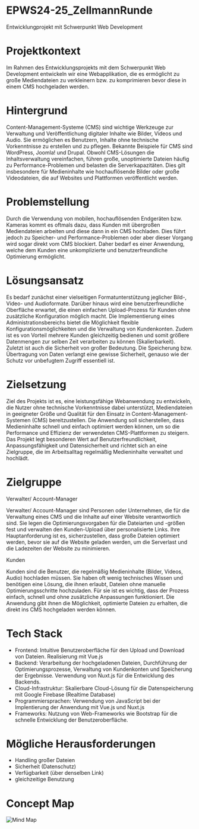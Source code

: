 # EPWS24-25_ZellmannRunde
Entwicklungprojekt mit Schwerpunkt Web Development

# Projektkontext
Im Rahmen des Entwicklungsprojekts mit dem Schwerpunkt Web Development entwickeln wir eine Webapplikation, die es ermöglicht zu große Mediendateien zu verkleinern bzw. zu komprimieren bevor diese in einem CMS hochgeladen werden.

# Hintergrund
Content-Management-Systeme (CMS) sind wichtige Werkzeuge zur Verwaltung und Veröffentlichung digitaler Inhalte wie Bilder, Videos und Audio. Sie ermöglichen es Benutzern, Inhalte ohne technische Vorkenntnisse zu erstellen und zu pflegen. Bekannte Beispiele für CMS sind WordPress, Joomla! und Drupal. Obwohl CMS-Lösungen die Inhaltsverwaltung vereinfachen, führen große, unoptimierte Dateien häufig zu Performance-Problemen und belasten die Serverkapazitäten. Dies gilt insbesondere für Medieninhalte wie hochauflösende Bilder oder große Videodateien, die auf Websites und Plattformen veröffentlicht werden.

# Problemstellung
Durch die Verwendung von mobilen, hochauflösenden Endgeräten bzw. Kameras kommt es oftmals dazu, dass Kunden mit übergroßen Mediendateien arbeiten und diese dann in ein CMS hochladen. Dies führt jedoch zu Speicher- und Performance-Problemen oder aber dieser Vorgang wird sogar direkt vom CMS blockiert. Daher bedarf es einer Anwendung, welche dem Kunden eine unkomplizierte und benutzerfreundliche Optimierung ermöglicht.

# Lösungsansatz
Es bedarf zunächst einer vielseitigen Formatunterstützung jeglicher Bild-, Video- und Audioformate. Darüber hinaus wird eine benutzerfreundliche Oberfläche erwartet, die einen einfachen Upload-Prozess für Kunden ohne zusätzliche Konfiguration möglich macht. Die Implementierung eines Administrationsbereichs bietet die Möglichkeit flexible Konfigurationsmöglichkeiten und die Verwaltung von Kundenkonten. Zudem ist es von Vorteil mehrere Kunden gleichzeitig bedienen und somit größere Datenmengen zur selben Zeit verarbeiten zu können (Skalierbarkeit). Zuletzt ist auch die Sicherheit von großer Bedeutung. Die Speicherung bzw. Übertragung von Daten verlangt eine gewisse Sicherheit, genauso wie der Schutz vor unbefugtem Zugriff essentiell ist.

# Zielsetzung
Ziel des Projekts ist es, eine leistungsfähige Webanwendung zu entwickeln, die Nutzer ohne technische Vorkenntnisse dabei unterstützt, Mediendateien in geeigneter Größe und Qualität für den Einsatz in Content-Management-Systemen (CMS) bereitzustellen. Die Anwendung soll sicherstellen, dass Medieninhalte schnell und einfach optimiert werden können, um so die Performance und Effizienz der verwendeten CMS-Plattformen zu steigern. Das Projekt legt besonderen Wert auf Benutzerfreundlichkeit, Anpassungsfähigkeit und Datensicherheit und richtet sich an eine Zielgruppe, die im Arbeitsalltag regelmäßig Medieninhalte verwaltet und hochlädt.
# Zielgruppe
Verwalter/ Account-Manager

Verwalter/ Account-Manager sind Personen oder Unternehmen, die für die Verwaltung eines CMS und die Inhalte auf einer Website verantwortlich sind. Sie legen die Optimierungsvorgaben für die Dateiarten und -größen fest und verwalten den Kunden-Upload über personalisierte Links. Ihre Hauptanforderung ist es, sicherzustellen, dass große Dateien optimiert werden, bevor sie auf die Website geladen werden, um die Serverlast und die Ladezeiten der Website zu minimieren.

Kunden

Kunden sind die Benutzer, die regelmäßig Medieninhalte (Bilder, Videos, Audio) hochladen müssen. Sie haben oft wenig technisches Wissen und benötigen eine Lösung, die ihnen erlaubt, Dateien ohne manuelle Optimierungsschritte hochzuladen. Für sie ist es wichtig, dass der Prozess einfach, schnell und ohne zusätzliche Anpassungen funktioniert. Die Anwendung gibt ihnen die Möglichkeit, optimierte Dateien zu erhalten, die direkt ins CMS hochgeladen werden können.


# Tech Stack
- Frontend: Intuitive Benutzeroberfläche für den Upload und Download von Dateien. Realisierung mit Vue.js
- Backend: Verarbeitung der hochgeladenen Dateien, Durchführung der Optimierungsprozesse, Verwaltung von Kundenkonten und Speicherung der Ergebnisse. Verwendung von Nuxt.js für die Entwicklung des Backends.
-	Cloud-Infrastruktur: Skalierbare Cloud-Lösung für die Datenspeicherung mit Google Firebase (Realtime Database)
- Programmiersprachen: Verwendung von JavaScript bei der Implentierung der Anwendung mit Vue.js und Nuxt.js
- Frameworks: Nutzung von Web-Frameworks wie Bootstrap für die schnelle Entwicklung der Benutzeroberfläche.

# Mögliche Herausforderungen
- Handling großer Dateien
- Sicherheit (Datenschutz)
- Verfügbarkeit (über denselben Link)
- gleichzeitige Benutzung
  
# Concept Map
![Mind Map](https://github.com/user-attachments/assets/47538c59-5368-4282-bfef-dd220ebcedb2)

